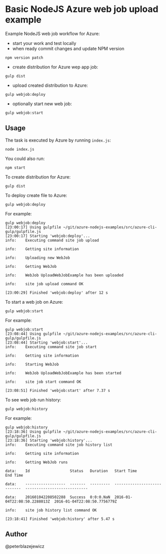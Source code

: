 # Basic NodeJS Azure web job upload example

Example NodeJS web job workflow for Azure:
- start your work and test locally
- when ready commit changes and update NPM version
```
npm version patch
```
- create distribution for Azure wep app job:
```
gulp dist
```
- upload created distribution to Azure:
```
gulp webjob:deploy
```
- optionally start new web job:
```
gulp webjob:start
```


## Usage

The task is executed by Azure by running `index.js`:
```
node index.js
```
You could also run:
```
npm start
```

To create distribution for Azure:
```
gulp dist
```

To deploy create file to Azure:
```
gulp webjob:deploy
```
For example:
```
gulp webjob:deploy
[23:00:17] Using gulpfile ~/git/azure-nodejs-examples/src/azure-cli-gulp/gulpfile.js
[23:00:17] Starting 'webjob:deploy'...
info:    Executing command site job upload

info:    Getting site information

info:    Uploading new WebJob

info:    Getting WebJob

info:    WebJob UploadWebJobExample has been uploaded

info:    site job upload command OK

[23:00:29] Finished 'webjob:deploy' after 12 s
```

To start a web job on Azure:
```
gulp webjob:start
```
For example:
```
gulp webjob:start
[23:08:44] Using gulpfile ~/git/azure-nodejs-examples/src/azure-cli-gulp/gulpfile.js
[23:08:44] Starting 'webjob:start'...
info:    Executing command site job start

info:    Getting site information

info:    Starting WebJob

info:    WebJob UploadWebJobExample has been started

info:    site job start command OK

[23:08:51] Finished 'webjob:start' after 7.37 s
```

To see web job run history:
```
gulp webjob:history
```
For example:
```
gulp webjob:history
[23:18:36] Using gulpfile ~/git/azure-nodejs-examples/src/azure-cli-gulp/gulpfile.js
[23:18:36] Starting 'webjob:history'...
info:    Executing command site job history list

info:    Getting site information

info:    Getting WebJob runs

data:    Id                  Status   Duration   Start Time                    End Time

data:    ------------------  -------  ---------  ----------------------------  ----------------------------

data:    201601042208502288  Success  0:0:0.NaN  2016-01-04T22:08:50.2288013Z  2016-01-04T22:08:50.7756779Z

info:    site job history list command OK

[23:18:41] Finished 'webjob:history' after 5.47 s
```

## Author

@peterblazejewicz